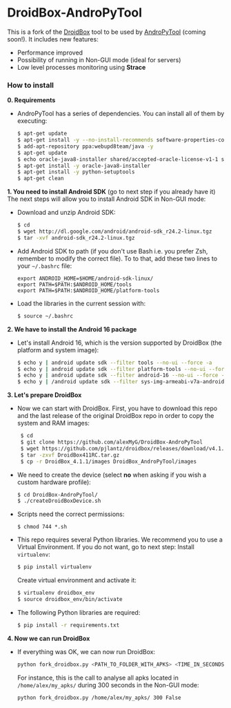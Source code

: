 # DroidBox-AndroPyTool

This is a fork of the [DroidBox](https://github.com/pjlantz/droidbox) tool to be used by [AndroPyTool](https://github.com/alexMyG/AndroPyTool) (coming soon!). It includes new features:
  - Performance improved
  - Possibility of running in Non-GUI mode (ideal for servers)
  - Low level processes monitoring using **Strace**

### How to install

**0. Requirements**
- AndroPyTool has a series of dependencies. You can install all of them by executing:
    ```sh
    $ apt-get update
    $ apt-get install -y --no-install-recommends software-properties-common wget git lib32gcc1 lib32ncurses5 lib32stdc++6 lib32z1 libc6-i386 libgl1-mesa-dev python-pip python-dev gcc python-tk curl
    $ add-apt-repository ppa:webupd8team/java -y
    $ apt-get update
    $ echo oracle-java8-installer shared/accepted-oracle-license-v1-1 select true | /usr/bin/debconf-set-selections
    $ apt-get install -y oracle-java8-installer
    $ apt-get install -y python-setuptools
    $ apt-get clean
    ```

**1. You need to install Android SDK** (go to next step if you already have it)
The next steps will allow you to install Android SDK in Non-GUI mode:
- Download and unzip Android SDK:
    ```sh
    $ cd
    $ wget http://dl.google.com/android/android-sdk_r24.2-linux.tgz
    $ tar -xvf android-sdk_r24.2-linux.tgz
    ```

- Add Android SDK to path (if you don't use Bash i.e. you prefer Zsh, remember to modify the correct file). To to that, add these two lines to your `~/.bashrc` file:
    ```
    export ANDROID_HOME=$HOME/android-sdk-linux/
    export PATH=$PATH:$ANDROID_HOME/tools
    export PATH=$PATH:$ANDROID_HOME/platform-tools
    ```
- Load the libraries in the current session with:

    ```sh
    $ source ~/.bashrc
    ```
**2. We have to install the Android 16 package**
- Let's install Android 16, which is the version supported by DroidBox (the platform and system image):

    ```sh
    $ echo y | android update sdk --filter tools --no-ui --force -a
    $ echo y | android update sdk --filter platform-tools --no-ui --force -a
    $ echo y | android update sdk --filter android-16 --no-ui --force -a
    $ echo y | /android update sdk --filter sys-img-armeabi-v7a-android-16 --no-ui -a
    ```
**3. Let's prepare DroidBox**
- Now we can start with DroidBox. First, you have to download this repo and the last release of the original DroidBox repo in order to copy the system and RAM images:
   ```sh
    $ cd
    $ git clone https://github.com/alexMyG/DroidBox-AndroPyTool
    $ wget https://github.com/pjlantz/droidbox/releases/download/v4.1.1/DroidBox411RC.tar.gz
    $ tar -zxvf DroidBox411RC.tar.gz
    $ cp -r DroidBox_4.1.1/images DroidBox_AndroPyTool/images
    ``` 
- We need to create the device (select **no** when asking if you wish a custom hardware profile):
    ```sh
    $ cd DroidBox-AndroPyTool/
    $ ./createDroidBoxDevice.sh
    ```
- Scripts need the correct permissions:
    ```
    $ chmod 744 *.sh
    ```
- This repo requires several Python libraries. We recommend you to use a Virtual Environment. If you do not want, go to next step:
    Install `virtualenv`:
    ```sh
    $ pip install virtualenv
    ```
    Create virtual environment and activate it:
    ```sh
    $ virtualenv droidbox_env
    $ source droidbox_env/bin/activate
    ```
- The following Python libraries are required:
    ```sh
    $ pip install -r requirements.txt
    ```
**4. Now we can run DroidBox**
- If everything was OK, we can now run DroidBox:
    ```sh
    python fork_droidbox.py <PATH_TO_FOLDER_WITH_APKS> <TIME_IN_SECONDS> <GUI_MODE:_False_or_True>
    ```
    For instance, this is the call to analyse all apks located in `/home/alex/my_apks/` during 300 seconds in the Non-GUI mode:
    ```sh
    python fork_droidbox.py /home/alex/my_apks/ 300 False
    ```
    

